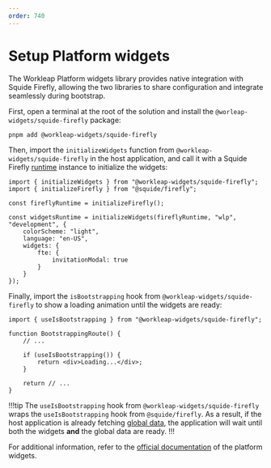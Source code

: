 ```yaml
---
order: 740
---
```


# Setup Platform widgets

The Workleap Platform widgets library provides native integration with Squide Firefly, allowing the two libraries to share configuration and integrate seamlessly during bootstrap.

First, open a terminal at the root of the solution and install the `@worleap-widgets/squide-firefly` package:

```bash
pnpm add @workleap-widgets/squide-firefly
```

Then, import the `initializeWidgets` function from `@workleap-widgets/squide-firefly` in the host application, and call it with a Squide Firefly [runtime](../reference/runtime/runtime-class.md) instance to initialize the widgets:

```tsx host/src/index.tsx
import { initializeWidgets } from "@workleap-widgets/squide-firefly";
import { initializeFirefly } from "@squide/firefly";

const fireflyRuntime = initializeFirefly();

const widgetsRuntime = initializeWidgets(fireflyRuntime, "wlp", "development", {
    colorScheme: "light",
    language: "en-US",
    widgets: {
        fte: {
            invitationModal: true
        }
    }
});
```

Finally, import the `isBootstrapping` hook from `@workleap-widgets/squide-firefly` to show a loading animation until the widgets are ready:

```tsx !#1,6
import { useIsBootstrapping } from "@workleap-widgets/squide-firefly";

function BootstrappingRoute() {
    // ...

    if (useIsBootstrapping()) {
        return <div>Loading...</div>;
    }

    return // ...
}
```

!!!tip
The `useIsBootstrapping` hook from `@workleap-widgets/squide-firefly` wraps the `useIsBootstrapping` hook from `@squide/firefly`. As a result, if the host application is already fetching [global data](fetch-global-data.md), the application will wait until both the widgets **and** the global data are ready.
!!!

For additional information, refer to the [official documentation](https://dev.azure.com/workleap/WorkleapPlatform/_git/workleap-platform-widgets?path=/README.md&_a=preview) of the platform widgets.
